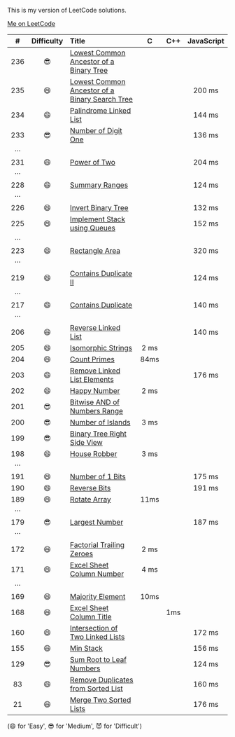 This is my version of LeetCode solutions. 

[Me on LeetCode](https://leetcode.com/discuss/user/iplus26)

| # | Difficulty | Title | C | C++ | JavaScript |
|:-:|:----------:|:----- |:-:| :-: |:----------:|
|236| 😎 | [Lowest Common Ancestor of a Binary Tree](https://leetcode.com/problems/lowest-common-ancestor-of-a-binary-tree/)
|235| 😄 | [Lowest Common Ancestor of a Binary Search Tree](https://leetcode.com/problems/lowest-common-ancestor-of-a-binary-search-tree/)||| 200 ms |
|234| 😄 | [Palindrome Linked List](https://leetcode.com/problems/palindrome-linked-list/) ||| 144 ms |
|233| 😎 | [Number of Digit One](https://leetcode.com/problems/number-of-digit-one/)||| 136 ms |
|···
|231| 😄 | [Power of Two](https://leetcode.com/problems/power-of-two/) ||| 204 ms |
|···
|228| 😄 | [Summary Ranges](https://leetcode.com/problems/summary-ranges/) ||| 124 ms |
|···
|226| 😄 | [Invert Binary Tree](https://leetcode.com/problems/invert-binary-tree/) ||| 132 ms |
|225| 😄 | [Implement Stack using Queues](https://leetcode.com/problems/implement-stack-using-queues/) ||| 152 ms|
|···
|223| 😄 | [Rectangle Area](https://leetcode.com/problems/rectangle-area/) ||| 320 ms|
|···
|219| 😄 | [Contains Duplicate II](https://leetcode.com/problems/contains-duplicate-ii/) ||| 124 ms |
|···
|217| 😄 | [Contains Duplicate](https://leetcode.com/problems/contains-duplicate/) ||| 	140 ms |
|···
|206| 😄 | [Reverse Linked List](https://leetcode.com/problems/reverse-linked-list/) ||| 140 ms |
|205| 😄 | [Isomorphic Strings](https://leetcode.com/problems/isomorphic-strings/) | 2 ms |||
|204| 😄 | [Count Primes](https://leetcode.com/problems/count-primes/) | 84ms |||
|203| 😄 | [Remove Linked List Elements](https://leetcode.com/problems/remove-linked-list-elements/) ||| 176 ms |
|202| 😄 | [Happy Number](https://leetcode.com/problems/happy-number/)  | 2 ms |
|201| 😎 | [Bitwise AND of Numbers Range](https://leetcode.com/problems/bitwise-and-of-numbers-range/)
|200| 😎 | [Number of Islands](https://leetcode.com/problems/number-of-islands/) | 3 ms |
|199| 😎 | [Binary Tree Right Side View](https://leetcode.com/problems/binary-tree-right-side-view/)
|198| 😄 | [House Robber](https://leetcode.com/problems/house-robber/) | 3 ms
|···
|191| 😄 | [Number of 1 Bits](https://leetcode.com/problems/number-of-1-bits/) ||| 175 ms |
|190| 😄 | [Reverse Bits](https://leetcode.com/problems/reverse-bits/) ||| 191 ms|
|189| 😄 | [Rotate Array](https://leetcode.com/problems/rotate-array/) | 11ms |||
|···
|179| 😎 | [Largest Number](https://leetcode.com/problems/largest-number/) ||| 187 ms|
|···
|172| 😄 | [Factorial Trailing Zeroes](https://leetcode.com/problems/factorial-trailing-zeroes/) | 2 ms
|171| 😄 | [Excel Sheet Column Number](https://leetcode.com/problems/excel-sheet-column-number/) | 4 ms
|···
|169| 😄 | [Majority Element](https://leetcode.com/problems/majority-element/) | 10ms
|168| 😄 | [Excel Sheet Column Title](https://leetcode.com/problems/excel-sheet-column-title/) || 1ms|
|160| 😄 | [Intersection of Two Linked Lists](https://leetcode.com/problems/intersection-of-two-linked-lists/) ||| 172 ms|
|155| 😄 | [Min Stack](https://leetcode.com/problems/min-stack/) ||| 156 ms |
|129| 😎 | [Sum Root to Leaf Numbers](https://leetcode.com/problems/sum-root-to-leaf-numbers/)|||124 ms|
| 83| 😄 | [Remove Duplicates from Sorted List](https://leetcode.com/problems/remove-duplicates-from-sorted-list/) ||| 160 ms |
| 21| 😄 | [Merge Two Sorted Lists](https://leetcode.com/problems/merge-two-sorted-lists/)|||176 ms|

(😄 for 'Easy', 😎 for 'Medium', 😈 for 'Difficult')
